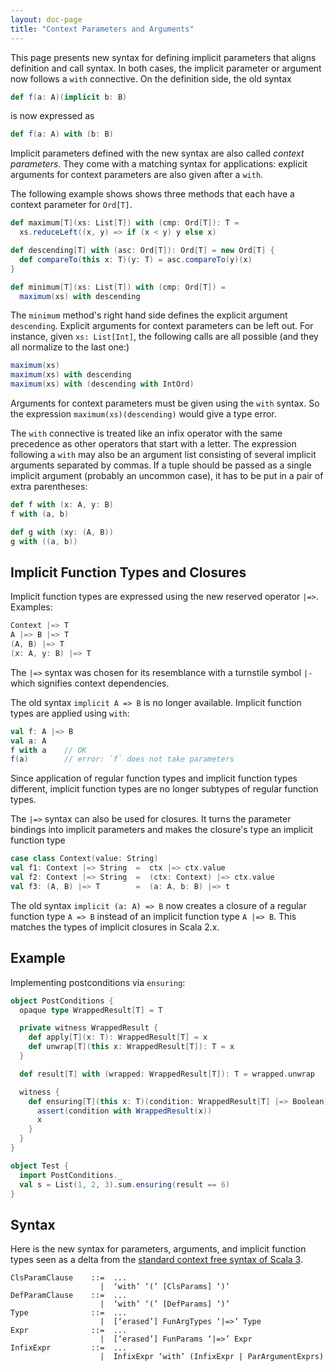 ```yaml
---
layout: doc-page
title: "Context Parameters and Arguments"
---
```


This page presents new syntax for defining implicit parameters that aligns definition and call syntax. In both cases, the implicit parameter or argument now follows a `with` connective.
On the definition side, the old syntax
```scala
def f(a: A)(implicit b: B)
```
is now expressed as
```scala
def f(a: A) with (b: B)
```
Implicit parameters defined with the new syntax are also called _context parameters_.
They come with a matching syntax for applications: explicit arguments for context parameters are also given after a `with`.

The following example shows shows three methods that each have a context parameter for `Ord[T]`.
```scala
def maximum[T](xs: List[T]) with (cmp: Ord[T]): T =
  xs.reduceLeft((x, y) => if (x < y) y else x)

def descending[T] with (asc: Ord[T]): Ord[T] = new Ord[T] {
  def compareTo(this x: T)(y: T) = asc.compareTo(y)(x)
}

def minimum[T](xs: List[T]) with (cmp: Ord[T]) =
  maximum(xs) with descending
```
The `minimum` method's right hand side defines the explicit argument `descending`.
Explicit arguments for context parameters can be left out. For instance,
given `xs: List[Int]`, the following calls are all possible (and they all normalize to the last one:)
```scala
maximum(xs)
maximum(xs) with descending
maximum(xs) with (descending with IntOrd)
```
Arguments for context parameters must be given using the `with` syntax. So the expression `maximum(xs)(descending)` would give a type error.

The `with` connective is treated like an infix operator with the same precedence as other operators that start with a letter. The expression following a `with` may also be an argument list consisting of several implicit arguments separated by commas. If a tuple should be passed as a single implicit argument (probably an uncommon case), it has to be put in a pair of extra parentheses:
```scala
def f with (x: A, y: B)
f with (a, b)

def g with (xy: (A, B))
g with ((a, b))
```

## Implicit Function Types and Closures

Implicit function types are expressed using the new reserved operator `|=>`. Examples:
```scala
Context |=> T
A |=> B |=> T
(A, B) |=> T
(x: A, y: B) |=> T
```
The `|=>` syntax was chosen for its resemblance with a turnstile symbol `|-` which signifies context dependencies.

The old syntax `implicit A => B` is no longer available.
Implicit function types are applied using `with`:
```scala
val f: A |=> B
val a: A
f with a    // OK
f(a)        // error: `f` does not take parameters
```
Since application of regular function types and implicit function types different, implicit function types are no longer subtypes of regular function types.

The `|=>` syntax can also be used for closures. It turns the parameter bindings into implicit
parameters and makes the closure's type an implicit function type
```scala
case class Context(value: String)
val f1: Context |=> String  =  ctx |=> ctx.value
val f2: Context |=> String  =  (ctx: Context) |=> ctx.value
val f3: (A, B) |=> T        =  (a: A, b: B) |=> t
```
The old syntax `implicit (a: A) => B` now creates a closure of a regular function type `A => B` instead of an implicit function type `A |=> B`. This matches the types of implicit closures in Scala 2.x.

## Example

Implementing postconditions via `ensuring`:
```scala
object PostConditions {
  opaque type WrappedResult[T] = T

  private witness WrappedResult {
    def apply[T](x: T): WrappedResult[T] = x
    def unwrap[T](this x: WrappedResult[T]): T = x
  }

  def result[T] with (wrapped: WrappedResult[T]): T = wrapped.unwrap

  witness {
    def ensuring[T](this x: T)(condition: WrappedResult[T] |=> Boolean): T = {
      assert(condition with WrappedResult(x))
      x
    }
  }
}

object Test {
  import PostConditions._
  val s = List(1, 2, 3).sum.ensuring(result == 6)
}
```
## Syntax

Here is the new syntax for parameters, arguments, and implicit function types seen as a delta from the [standard context free syntax of Scala 3](http://dotty.epfl.ch/docs/internals/syntax.html).
```
ClsParamClause    ::=  ...
                    |  ‘with’ ‘(’ [ClsParams] ‘)’
DefParamClause    ::=  ...
                    |  ‘with’ ‘(’ [DefParams] ‘)’
Type              ::=  ...
                    |  [‘erased’] FunArgTypes ‘|=>’ Type
Expr              ::=  ...
                    |  [‘erased’] FunParams ‘|=>’ Expr
InfixExpr         ::=  ...
                    |  InfixExpr ‘with’ (InfixExpr | ParArgumentExprs)
```
